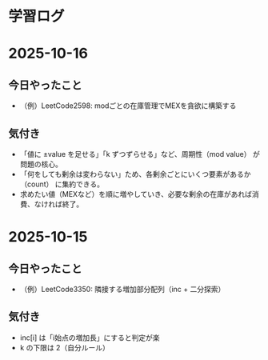 # 学習ログ
# 2025-10-16
## 今日やったこと
- （例）LeetCode2598: modごとの在庫管理でMEXを貪欲に構築する

## 気付き
- 「値に ±value を足せる」「k ずつずらせる」など、周期性（mod value） が問題の核心。
- 「何をしても剰余は変わらない」ため、各剰余ごとにいくつ要素があるか（count） に集約できる。
- 求めたい値（MEXなど）を順に増やしていき、必要な剰余の在庫があれば消費、なければ終了。
 

# 2025-10-15
## 今日やったこと
- （例）LeetCode3350: 隣接する増加部分配列（inc + 二分探索）

## 気付き
- inc[i] は「i始点の増加長」にすると判定が楽
- k の下限は 2（自分ルール）
